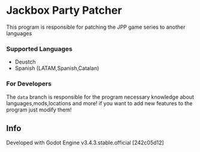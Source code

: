 # Jackbox Party Patcher

This program is responsible for patching the JPP game series to another languages

### Supported Languages

* Deustch
* Spanish (LATAM,Spanish,Catalan)

### For Developers

The `data` branch is responsible for the program necessary knowledge about languages,mods,locations and more!
if you want to add new features to the program just modify them!

## Info

Developed with Godot Engine v3.4.3.stable.official [242c05d12]
